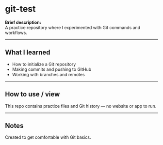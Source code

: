 # git-test

**Brief description:**  
A practice repository where I experimented with Git commands and workflows.

---

## What I learned

- How to initialize a Git repository  
- Making commits and pushing to GitHub  
- Working with branches and remotes

---

## How to use / view

This repo contains practice files and Git history — no website or app to run.

---

## Notes

Created to get comfortable with Git basics.
